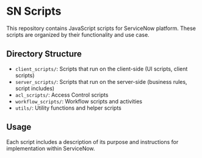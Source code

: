 # SN Scripts

This repository contains JavaScript scripts for ServiceNow platform. These scripts are organized by their functionality and use case.

## Directory Structure

- `client_scripts/`: Scripts that run on the client-side (UI scripts, client scripts)
- `server_scripts/`: Scripts that run on the server-side (business rules, script includes)
- `acl_scripts/`: Access Control scripts
- `workflow_scripts/`: Workflow scripts and activities
- `utils/`: Utility functions and helper scripts

## Usage

Each script includes a description of its purpose and instructions for implementation within ServiceNow.
